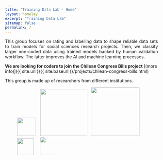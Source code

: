 ```yaml
---
title: "Training Data Lab - Home"
layout: homelay
excerpt: "Training Data Lab"
sitemap: false
permalink: /
---
```


<p align="justify">This group focuses on rating and labelling data to shape reliable data sets to train models for social sciences research projects. Then, we classify larger non-coded data using trained models backed by human validation workflow. The latter improves the AI and machine learning processes.</p>

**We are  looking for coders to join the Chilean Congress Bills project** [(more info)]({{ site.url }}{{ site.baseurl }}/projects/chilean-congress-bills.html) 

This group is made up of researchers from different institutions.

<figure class="fourth">
  <img src="{{ site.url }}{{ site.baseurl }}/images/logos/oxford.jpg" style="width: 60px"> &nbsp;&nbsp;
  <img src="{{ site.url }}{{ site.baseurl }}/images/logos/leiden.jpg" style="width: 155px">  &nbsp;
  <img src="{{ site.url }}{{ site.baseurl }}/images/logos/uct.png" style="width: 160px">  &nbsp;&nbsp;
  <img src="{{ site.url }}{{ site.baseurl }}/images/logos/usach.png" style="width: 55px"> &nbsp;&nbsp;&nbsp;
  <img src="{{ site.url }}{{ site.baseurl }}/images/logos/umayor.png" style="width: 60px">
</figure>
